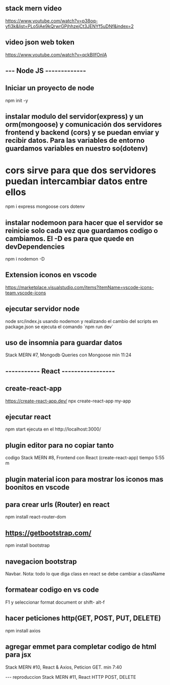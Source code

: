 ## stack mern video
 https://www.youtube.com/watch?v=p38oq-yfi3k&list=PLo5lAe9kQrwrGPjhhzejCt3JENYf5uDNf&index=2

## video json web token 
https://www.youtube.com/watch?v=qckBlIfOnlA


  ## --- Node JS -------------
## Iniciar un proyecto de node
 npm init -y

## instalar modulo del servidor(express) y un orm(mongoose) y comunicación dos servidores frontend y backend (cors) y se puedan enviar y recibir datos. Para las variables de entorno guardamos variables en nuestro so(dotenv)
# cors sirve para que dos servidores puedan intercambiar datos entre ellos
npm i express mongoose cors dotenv

## instalar nodemoon para hacer que el servidor se reinicie solo cada vez que guardamos codigo o cambiamos. El -D es para que quede en devDependencies
npm i nodemon -D

## Extension iconos en vscode 
https://marketplace.visualstudio.com/items?itemName=vscode-icons-team.vscode-icons

## ejecutar servidor node
 node src/index.js
 usando nodemon y realizando el cambio del scripts en package.json 
 se ejecuta el comando ´npm run dev´

## uso de insomnia para guardar datos
Stack MERN #7, Mongodb Queries con Mongoose min 11:24

## -----------  React -----------------
## create-react-app
https://create-react-app.dev/ 
npx create-react-app my-app

## ejecutar react
npm start  ejecuta en el http://localhost:3000/

## plugin editor para no copiar tanto 
codigo Stack MERN #8, Frontend con React (create-react-app) tiempo 5:55 m

## plugin material icon para mostrar los iconos mas boonitos en vscode

## para crear urls (Router) en react
npm install react-router-dom

## https://getbootstrap.com/
npm install bootstrap

## navegacion bootstrap 
Navbar. Nota: todo lo que diga class en react se debe cambiar a className

## formatear codigo en vs code
F1 y seleccionar format document or shift- alt-f

## hacer peticiones http(GET, POST, PUT, DELETE)
npm install axios

## agregar emmet para completar codigo de html para jsx
Stack MERN #10, React & Axios, Peticion GET. min 7:40

--- reproduccion 
Stack MERN #11, React HTTP POST, DELETE
